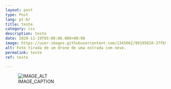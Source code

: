 ```yaml
---
layout: post
type: Post
lang: pt-br
title: teste
category: css
description: teste
date: 2020-11-19T05:00:00.000+00:00
image: https://user-images.githubusercontent.com/1345662/99195028-37fb9180-2751-11eb-9551-a40efe970757.jpg
alt: Foto tirada de um drone de uma estrada com neve.
permalink: teste
ref: teste

---
```


<figure class="loading">
<img src="IMAGE_URL" alt="IMAGE_ALT">
<figcaption>IMAGE_CAPTION</figcaption>
</figure>